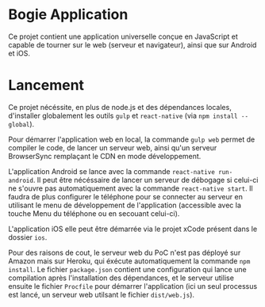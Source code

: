 Bogie Application
=====================

Ce projet contient une application universelle conçue en JavaScript et capable
de tourner sur le web (serveur et navigateur), ainsi que sur Android et iOS.

# Lancement
Ce projet nécéssite, en plus de node.js et des dépendances locales, d'installer
globalement les outils `gulp` et `react-native` (via `npm install --global`).

Pour démarrer l'application web en local, la commande `gulp web` permet de
compiler le code, de lancer un serveur web, ainsi qu'un serveur BrowserSync
remplaçant le CDN en mode développement.

L'application Android se lance avec la commande `react-native run-android`. Il
peut être nécéssaire de lancer un serveur de débogage si celui-ci ne s'ouvre pas
automatiquement avec la commande `react-native start`. Il faudra de plus
configurer le téléphone pour se connecter au serveur en utilisant le menu de
développement de l'application (accessible avec la touche Menu du téléphone ou
en secouant celui-ci).

L'application iOS elle peut être démarrée via le projet xCode présent dans le
dossier `ios`.

Pour des raisons de cout, le serveur web du PoC n'est pas déployé sur Amazon
mais sur Heroku, qui éxécute automatiquement la commande `npm install`. Le
fichier `package.json` contient une configuration qui lance une compilation
après l'installation des dépendances, et le serveur utilise ensuite le fichier
`Procfile` pour démarrer l'application (ici un seul processus est lancé, un
serveur web utilsant le fichier `dist/web.js`).
